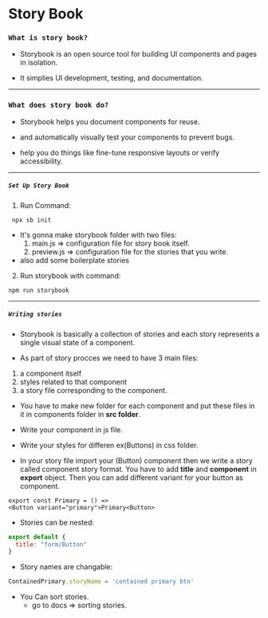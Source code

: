 # Story Book

### `What is story book?`

- Storybook is an open source tool for building UI components and pages in isolation.

- It simplies UI development, testing, and documentation.

---

### `What does story book do?`

- Storybook helps you document components for reuse.

- and automatically visually test your components to prevent bugs.

- help you do things like fine-tune responsive layouts or verify accessibility.

---

##### `Set Up Story Book`

1. Run Command:

```
 npx sb init
```

- It's gonna make storybook folder with two files:
  1.  main.js => configuration file for story book itself.
  2.  preview.js => configuration file for the stories that you write.
- also add some boilerplate stories

2. Run storybook with command:

```
npm run storybook
```

---

##### `Writing stories`

- Storybook is basically a collection of stories and each story represents a single visual state of a component.

- As part of story procces we need to have 3 main files:

1. a component itself
2. styles related to that component
3. a story file corresponding to the component.

- You have to make new folder for each component and put these files in it in components folder in **src folder**.

- Write your component in js file.
- Write your styles for differen ex(Buttons) in css folder.
- In your story file import your (Button) component then we write a story called component story format.
  You have to add **title** and **component** in **export** object.
  Then you can add different variant for your button as component.

```JSX
export const Primary = () =>
<Button variant="primary">Primary<Button>
```

- Stories can be nested:

```Javascript
export default {
  title: "form/Button"
}
```

- Story names are changable:

```Javascript
ContainedPrimary.storyName = 'contained primary btn'
```

- You Can sort stories.
  - go to docs => sorting stories.
